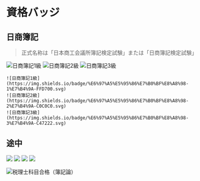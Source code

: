 # 資格バッジ

## 日商簿記

> 正式名称は「日本商工会議所簿記検定試験」または「日商簿記検定試験」

![日商簿記1級](https://img.shields.io/badge/%E6%97%A5%E5%95%86%E7%B0%BF%E8%A8%98-1%E7%B4%9A-FFD700.svg)
![日商簿記2級](https://img.shields.io/badge/%E6%97%A5%E5%95%86%E7%B0%BF%E8%A8%98-2%E7%B4%9A-C0C0C0.svg)
![日商簿記3級](https://img.shields.io/badge/%E6%97%A5%E5%95%86%E7%B0%BF%E8%A8%98-3%E7%B4%9A-C47222.svg)

```![日商簿記1級](https://img.shields.io/badge/%E6%97%A5%E5%95%86%E7%B0%BF%E8%A8%98-1%E7%B4%9A-FFD700.svg)```  
```![日商簿記2級](https://img.shields.io/badge/%E6%97%A5%E5%95%86%E7%B0%BF%E8%A8%98-2%E7%B4%9A-C0C0C0.svg)```  
```![日商簿記3級](https://img.shields.io/badge/%E6%97%A5%E5%95%86%E7%B0%BF%E8%A8%98-3%E7%B4%9A-C47222.svg)```  

## 途中

![](https://img.shields.io/badge/%E8%A1%8C%E6%94%BF%E6%9B%B8%E5%A3%AB-%20-FFD700.svg)
![](https://img.shields.io/badge/%E5%8F%B8%E6%B3%95%E6%9B%B8%E5%A3%AB-%20-FFD700.svg)
![](https://img.shields.io/badge/%E4%B8%AD%E5%B0%8F%E4%BC%81%E6%A5%AD%E8%A8%BA%E6%96%AD%E5%A3%AB-%20-FFD700.svg)
![](https://img.shields.io/badge/%E5%85%AC%E8%AA%8D%E4%BC%9A%E8%A8%88%E5%A3%AB-%20-FFD700.svg)

![税理士科目合格（簿記論）](https://img.shields.io/badge/%E7%A8%8E%E7%90%86%E5%A3%AB%E7%A7%91%E7%9B%AE%E5%90%88%E6%A0%BC-%E7%B0%BF%E8%A8%98%E8%AB%96-FFD700.svg)
